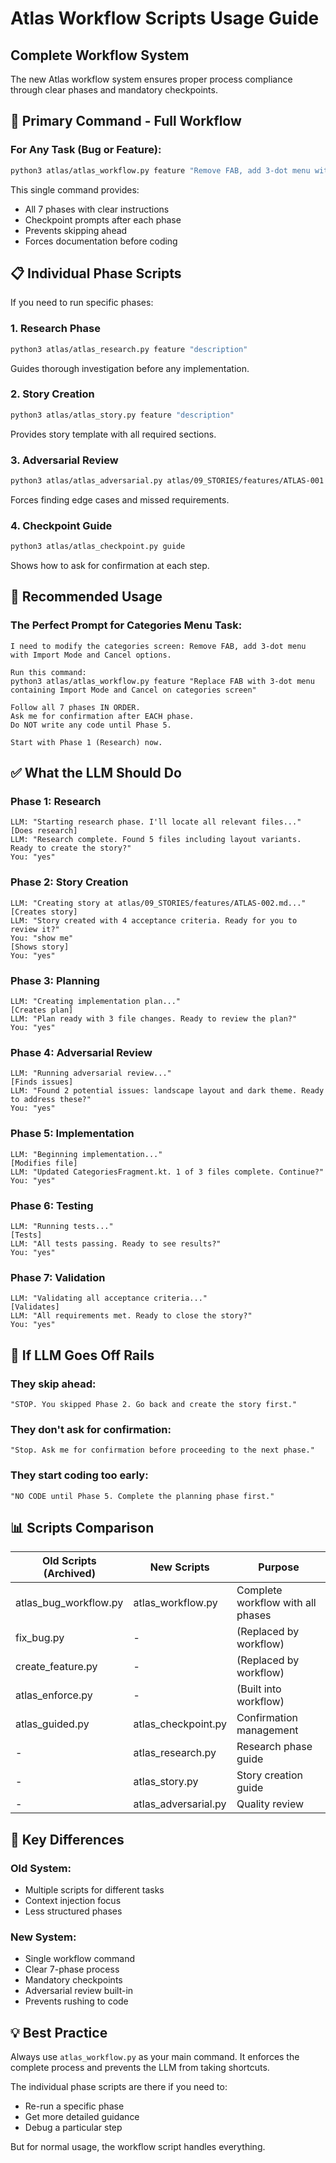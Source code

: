 # Atlas Workflow Scripts Usage Guide

## Complete Workflow System

The new Atlas workflow system ensures proper process compliance through clear phases and mandatory checkpoints.

## 🎯 Primary Command - Full Workflow

### For Any Task (Bug or Feature):
```bash
python3 atlas/atlas_workflow.py feature "Remove FAB, add 3-dot menu with Import/Cancel"
```

This single command provides:
- All 7 phases with clear instructions
- Checkpoint prompts after each phase
- Prevents skipping ahead
- Forces documentation before coding

## 📋 Individual Phase Scripts

If you need to run specific phases:

### 1. Research Phase
```bash
python3 atlas/atlas_research.py feature "description"
```
Guides thorough investigation before any implementation.

### 2. Story Creation
```bash
python3 atlas/atlas_story.py feature "description"
```
Provides story template with all required sections.

### 3. Adversarial Review
```bash
python3 atlas/atlas_adversarial.py atlas/09_STORIES/features/ATLAS-001.md
```
Forces finding edge cases and missed requirements.

### 4. Checkpoint Guide
```bash
python3 atlas/atlas_checkpoint.py guide
```
Shows how to ask for confirmation at each step.

## 🚀 Recommended Usage

### The Perfect Prompt for Categories Menu Task:

```
I need to modify the categories screen: Remove FAB, add 3-dot menu with Import Mode and Cancel options.

Run this command:
python3 atlas/atlas_workflow.py feature "Replace FAB with 3-dot menu containing Import Mode and Cancel on categories screen"

Follow all 7 phases IN ORDER.
Ask me for confirmation after EACH phase.
Do NOT write any code until Phase 5.

Start with Phase 1 (Research) now.
```

## ✅ What the LLM Should Do

### Phase 1: Research
```
LLM: "Starting research phase. I'll locate all relevant files..."
[Does research]
LLM: "Research complete. Found 5 files including layout variants. Ready to create the story?"
You: "yes"
```

### Phase 2: Story Creation
```
LLM: "Creating story at atlas/09_STORIES/features/ATLAS-002.md..."
[Creates story]
LLM: "Story created with 4 acceptance criteria. Ready for you to review it?"
You: "show me"
[Shows story]
You: "yes"
```

### Phase 3: Planning
```
LLM: "Creating implementation plan..."
[Creates plan]
LLM: "Plan ready with 3 file changes. Ready to review the plan?"
You: "yes"
```

### Phase 4: Adversarial Review
```
LLM: "Running adversarial review..."
[Finds issues]
LLM: "Found 2 potential issues: landscape layout and dark theme. Ready to address these?"
You: "yes"
```

### Phase 5: Implementation
```
LLM: "Beginning implementation..."
[Modifies file]
LLM: "Updated CategoriesFragment.kt. 1 of 3 files complete. Continue?"
You: "yes"
```

### Phase 6: Testing
```
LLM: "Running tests..."
[Tests]
LLM: "All tests passing. Ready to see results?"
You: "yes"
```

### Phase 7: Validation
```
LLM: "Validating all acceptance criteria..."
[Validates]
LLM: "All requirements met. Ready to close the story?"
You: "yes"
```

## 🛑 If LLM Goes Off Rails

### They skip ahead:
```
"STOP. You skipped Phase 2. Go back and create the story first."
```

### They don't ask for confirmation:
```
"Stop. Ask me for confirmation before proceeding to the next phase."
```

### They start coding too early:
```
"NO CODE until Phase 5. Complete the planning phase first."
```

## 📊 Scripts Comparison

| Old Scripts (Archived) | New Scripts | Purpose |
|---|---|---|
| atlas_bug_workflow.py | atlas_workflow.py | Complete workflow with all phases |
| fix_bug.py | - | (Replaced by workflow) |
| create_feature.py | - | (Replaced by workflow) |
| atlas_enforce.py | - | (Built into workflow) |
| atlas_guided.py | atlas_checkpoint.py | Confirmation management |
| - | atlas_research.py | Research phase guide |
| - | atlas_story.py | Story creation guide |
| - | atlas_adversarial.py | Quality review |

## 🎯 Key Differences

### Old System:
- Multiple scripts for different tasks
- Context injection focus
- Less structured phases

### New System:
- Single workflow command
- Clear 7-phase process
- Mandatory checkpoints
- Adversarial review built-in
- Prevents rushing to code

## 💡 Best Practice

Always use `atlas_workflow.py` as your main command. It enforces the complete process and prevents the LLM from taking shortcuts.

The individual phase scripts are there if you need to:
- Re-run a specific phase
- Get more detailed guidance
- Debug a particular step

But for normal usage, the workflow script handles everything.